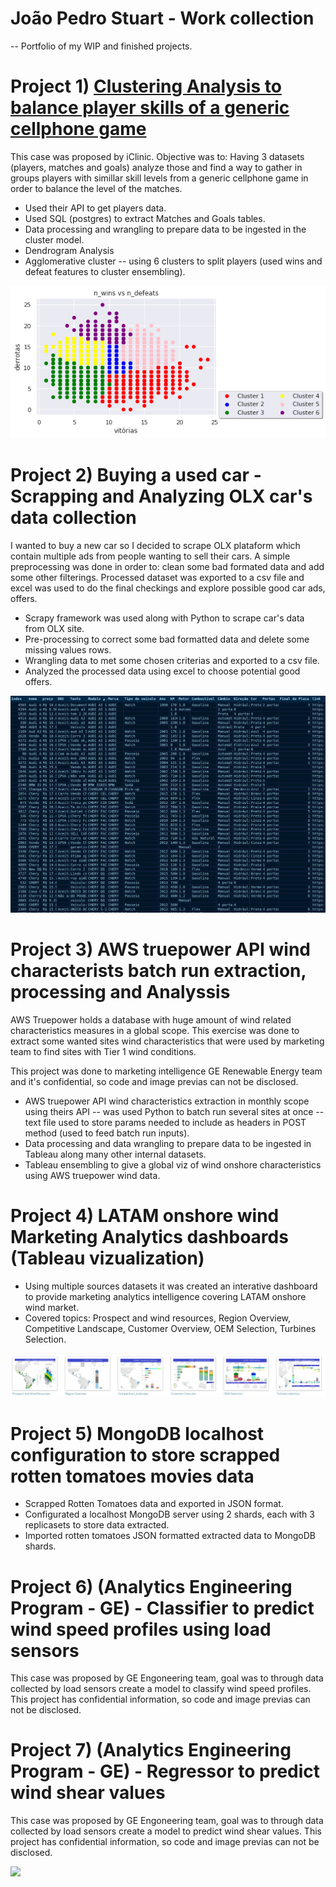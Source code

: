 # João Pedro Stuart - Work collection
-- Portfolio of my WIP and finished projects.

# Project 1) [Clustering Analysis to balance player skills of a generic cellphone game](https://github.com/jstuartpieri/players_skill_cluster_analysis)

This case was proposed by iClinic. Objective was to: Having 3 datasets (players, matches and goals) analyze those and find a way to gather in groups players with simillar skill levels from a generic cellphone game in order to balance the level of the matches.

* Used their API to get players data.
* Used SQL (postgres) to extract Matches and Goals tables.
* Data processing and wrangling to prepare data to be ingested in the cluster model.
* Dendrogram Analysis
* Agglomerative cluster -- using 6 clusters to split players (used wins and defeat features to cluster ensembling).

![](images/clustering_img.png)


# Project 2) Buying a used car - Scrapping and Analyzing OLX car's data collection

I wanted to buy a new car so I decided to scrape OLX plataform which contain multiple ads from people wanting to sell their cars. A simple preprocessing was done in order to: clean some bad formated data and add some other filterings. Processed dataset was exported to a csv file and excel was used to do the final checkings and explore possible good car ads, offers.

* Scrapy framework was used along with Python to scrape car's data from OLX site.
* Pre-processing to correct some bad formatted data and delete some missing values rows.
* Wrangling data to met some chosen criterias and exported to a csv file.
* Analyzed the processed data using excel to choose potential good offers.

![](images/image.png)

# Project 3) AWS truepower API wind characterists batch run extraction, processing and Analyssis

AWS Truepower holds a database with huge amount of wind related characteristics measures in a global scope. This exercise was done to extract some wanted sites wind characteristics that were used by marketing team to find sites with Tier 1 wind conditions.

This project was done to marketing intelligence GE Renewable Energy team and it's confidential, so code and image previas can not be disclosed.

* AWS truepower API wind characteristics extraction in monthly scope using theirs API -- was used Python to batch run several sites at once -- text file used to store params needed to include as headers in POST method (used to feed batch run inputs).
* Data processing and data wrangling to prepare data to be ingested in Tableau along many other internal datasets.
* Tableau ensembling to give a global viz of wind onshore characteristics using AWS truepower wind data.

# Project 4) LATAM onshore wind Marketing Analytics dashboards (Tableau vizualization)

* Using multiple sources datasets it was created an interative dashboard to provide marketing analytics intelligence covering LATAM onshore wind market.
* Covered topics: Prospect and wind resources, Region Overview, Competitive Landscape, Customer Overview, OEM Selection, Turbines Selection.
  
 ![](images/fe5790bb-b90b-499e-81bc-2c7ac71215d7.png)

# Project 5) MongoDB localhost configuration to store scrapped rotten tomatoes movies data

* Scrapped Rotten Tomatoes data and exported in JSON format.
* Configurated a localhost MongoDB server using 2 shards, each with 3 replicasets to store data extracted.
* Imported rotten tomatoes JSON formatted extracted data to MongoDB shards.


# Project 6) (Analytics Engineering Program - GE) - Classifier to predict wind speed profiles using load sensors

This case was proposed by GE Engoneering team, goal was to through data collected by load sensors create a model to classify wind speed profiles.
This project has confidential information, so code and image previas can not be disclosed.

# Project 7) (Analytics Engineering Program - GE) - Regressor to predict wind shear values

This case was proposed by GE Engoneering team, goal was to through data collected by load sensors create a model to predict wind shear values.
This project has confidential information, so code and image previas can not be disclosed.

![](https://drive.google.com/file/d/13iMUcAiZro7yv_NydYqR4JdxD53LGiq9/view)
